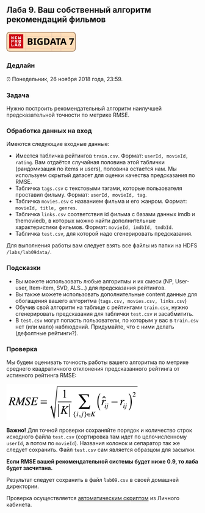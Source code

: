 ## Лаба 9. Ваш собственный алгоритм рекомендаций фильмов

##### [![New Professions Lab — Big Data 9](/extra/images/npl7.svg)](https://github.com/newprolab/content_bigdata9)

### Дедлайн

⏰ Понедельник, 26 ноября 2018 года, 23:59.

### Задача

Нужно построить рекомендательный алгоритм наилучшей предсказательной точности по метрике RMSE.

### Обработка данных на вход

Имеются следующие входные данные:

* Имеется табличка рейтингов `train.csv`. Формат: `userId, movieId, rating`. Вам отдаётся случайная половина этой таблички (рандомизация по items и users), половина остается нам. Мы используем скрытый датасет для оценки качества предсказания по RMSE. 
* Табличка `tags.csv` с текстовыми тэгами, которые пользователя проставил фильму. Формат: `userId, movieId, tag`.
* Табличка `movies.csv` с названием фильма и его жанром. Формат: `movieId, title, genres`.
* Табличка `links.csv` соответствия id фильма с базами данных imdb и themoviedb, в которых можно найти дополнительные характеристики фильмов. Формат: `movieId, imdbId, tmdbId`. 
* Табличка `test.csv`, для которой надо сгенерировать предсказания.

Для выполнения работы вам следует взять все файлы из папки на HDFS `/labs/lab09data/`.

### Подсказки

* Вы можете использовать любые алгоритмы и их смеси (NP, User-user, Item-item, SVD, ALS...) для предсказания рейтингов. 
* Вы также можете использовать дополнительные content данные для обогащения вашего алгоритма (`tags.csv, movies.csv, links.csv`)
* Обучив свой алгоритм на таблице с рейтингами `train.csv`, нужно сгенерировать предсказания для таблички `test.csv` и засабмитить.
* В `test.csv` могут попасть пользователи, по которым у вас в `train.csv` нет (или мало) наблюдений. Придумайте, что с ними делать (дефолтные рейтинги?).

### Проверка

Мы будем оценивать точность работы вашего алгоритма по метрике среднего квадратичного отклонения предсказанного рейтинга от истинного рейтинга RMSE: 

<img width="350px" src="laba09_rmse.png">

**Важно!** Для точной проверки сохраняйте порядок и количество строк исходного файла `test.csv` (сортировка там идет по целочисленному `userId`, а потом по `movieId`). Названия колонок и сепаратор так же следует сохранить. Файл `test.csv` сам является образцом для засылки.

**Если RMSE вашей рекомендательной системы будет ниже 0.9, то лаба будет засчитана.**

Результат следует сохранить в файл `lab09.csv` в своей домашней директории.

Проверка осуществляется [автоматическим скриптом](http://lk.newprolab.com/lab/laba09) из Личного кабинета.




